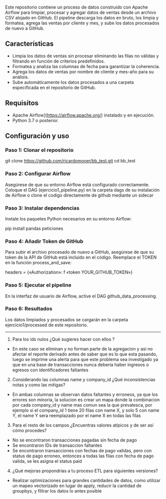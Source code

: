 
Este repositorio contiene un proceso de datos construido con Apache Airflow para limpiar, procesar y agregar datos de ventas desde un archivo CSV alojado en GitHub. El pipeline descarga los datos en bruto, los limpia y formatea, agrega las ventas por cliente y mes, y sube los datos procesados de nuevo a GitHub.

## Características
- Limpia los datos de ventas sin procesar eliminando las filas no válidas y filtrando en función de criterios predefinidos.
- Formatea y analiza las columnas de fecha para garantizar la coherencia.
- Agrega los datos de ventas por nombre de cliente y mes-año para su análisis.
- Sube automáticamente los datos procesados a una carpeta especificada en el repositorio de GitHub.

## Requisitos
- Apache Airflow](https://airflow.apache.org/) instalado y en ejecución.
- Python 3.7 o posterior.

## Configuración y uso

### Paso 1: Clonar el repositorio

git clone https://github.com/ricardomoyer/bb_test.git
cd bb_test

### Paso 2: Configurar Airflow
Asegúrese de que su entorno Airflow está configurado correctamente. Coloque el DAG (ejercicio1_pipeline.py) en la carpeta dags de su instalación de Airflow o clone el codigo directamente de github mediante un sidecar

### Paso 3: Instalar dependencias
Instale los paquetes Python necesarios en su entorno Airflow:


pip install pandas peticiones
### Paso 4: Añadir Token de GitHub 
Para subir el archivo procesado de nuevo a GitHub, asegúrese de que su token de la API de GitHub está incluido en el código. Reemplace el TOKEN en la función process_and_save:

headers = {«Authorization»: f «token YOUR_GITHUB_TOKEN»}

### Paso 5: Ejecutar el pipeline


En la interfaz de usuario de Airflow, active el DAG github_data_processing.

### Paso 6: Resultados
Los datos limpiados y procesados se cargarán en la carpeta ejercicio1/processed de este repositorio.


--------------------------------------------------------------------

1. Para los ids nulos ¿Qué sugieres hacer con ellos ?
  - En este caso se eliminan y no forman parte de la agregacion y asi no afectar el reporte derivado antes de saber que es lo que esta pasando, luego se imprime una alerta para que este problema sea investigado ya que en una base de transacciones nunca deberia haber ingresos o egresos con identificadores faltantes
2. Considerando las columnas name y company_id ¿Qué inconsistencias notas y como las mitigas?
  - En ambas columnas se observan datos faltantes y erroneos, ya que los errores son minoria, la solucion es crear un mapa donde la combinacion por cada company_id y name mas comun sea la que prevalesca, por ejemplo si el company_id 1 tiene 20 filas con name X, y solo 5 con name Y, el name Y sera reemplazado por el name X en todas las filas
3. Para el resto de los campos ¿Encuentras valores atípicos y de ser así cómo procedes?
  - No se encontraron transacciones pagadas sin fecha de pago
  - Se encontraron IDs de transaccion faltantes
  - Se encontraron transacciones con fechas de pago validas, pero con status de pago erroneo, entonces a todas las filas con fecha de pago valida, se les asigna el status paid
4. ¿Qué mejoras propondrías a tu proceso ETL para siguientes versiones?
  - Realizar optimizaciones para grandes cantidades de datos, como utilizar un mapeo vectorizado en lugar de apply, reducir la cantidad de groupbys, y filtrar los datos lo antes posible

